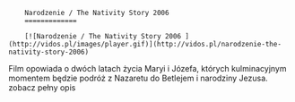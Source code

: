 
        Narodzenie / The Nativity Story 2006 
        =============
        
        [![Narodzenie / The Nativity Story 2006 ](http://vidos.pl/images/player.gif)](http://vidos.pl/narodzenie-the-nativity-story-2006)
        
        
 Film opowiada o dwóch latach życia Maryi i Józefa, których kulminacyjnym momentem będzie podróż z Nazaretu do Betlejem i narodziny Jezusa. zobacz pełny opis
    